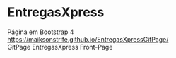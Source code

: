 # EntregasXpress
Página em Bootstrap 4<br>
https://maiksonstrife.github.io/EntregasXpressGitPage/<br>
GitPage EntregasXpress Front-Page

